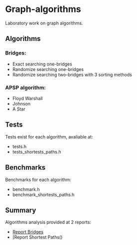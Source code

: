 # Graph-algorithms
Laboratory work on graph algorithms.
## Algorithms
### Bridges:
 - Exact searching one-bridges
 - Randomize searching one-bridges
 - Randomize searching two-bridges with 3 sorting methods
### APSP algorithm:
 - Floyd Warshall
 - Johnson
 - A Star
## Tests
Tests exist for each algorithm, avaliable at:
 - tests.h
 - tests_shortests_paths.h
## Benchmarks 
Benchmarks for each algorithm:
 - benchmark.h
 - benchmark_shortests_paths.h
## Summary 
Algorithms analysis provided at 2 reports:
 - [Report Bridges](https://docs.google.com/document/d/1FffzBow68R6DsOa4Jdt3BuSC0oqGbSNH9KZy0s9mrt0/edit?usp=sharing)
 - [Report Shortest Paths()

